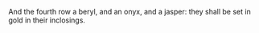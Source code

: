 And the fourth row a beryl, and an onyx, and a jasper: they shall be set in gold in their inclosings.

